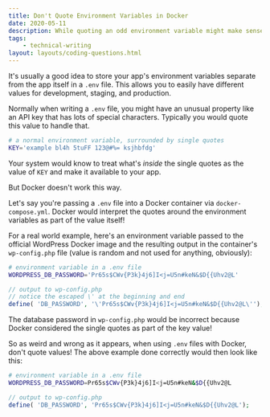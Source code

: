 ```yaml
---
title: Don't Quote Environment Variables in Docker
date: 2020-05-11
description: While quoting an odd environment variable might make sense to deal with special characters normally, Docker just assumes the quotes are part of the value.
tags: 
    - technical-writing
layout: layouts/coding-questions.html
---
```


It's usually a good idea to store your app's environment variables separate from the app itself in a `.env` file. This allows you to easily have different values for development, staging, and production.

Normally when writing a `.env` file, you might have an unusual property like an API key that has lots of special characters. Typically you would quote this value to handle that.

```bash
# a normal environment variable, surrounded by single quotes
KEY='example bl4h 5tuFF 123@#%= ksjhbfdg'
```

Your system would know to treat what's *inside* the single quotes as the value of `KEY` and make it available to your app.

But Docker doesn't work this way.

Let's say you're passing a `.env` file into a Docker container via `docker-compose.yml`. Docker would interpret the quotes around the environment variables as part of the value itself!

For a real world example, here's an environment variable passed to the official WordPress Docker image and the resulting output in the container's `wp-config.php` file (value is random and not used for anything, obviously):

```bash
# environment variable in a .env file
WORDPRESS_DB_PASSWORD='Pr65s$CWv{P3k}4j6]I<j=U5n#keN&$D{{Uhv2@L'
```

```php
// output to wp-config.php
// notice the escaped \' at the beginning and end
define( 'DB_PASSWORD', '\'Pr65s$CWv{P3k}4j6]I<j=U5n#keN&$D{{Uhv2@L\'');
```

The database password in `wp-config.php` would be incorrect because Docker considered the single quotes as part of the key value!

So as weird and wrong as it appears, when using `.env` files with Docker, don't quote values! The above example done correctly would then look like this:

```bash
# environment variable in a .env file
WORDPRESS_DB_PASSWORD=Pr65s$CWv{P3k}4j6]I<j=U5n#keN&$D{{Uhv2@L
```

```php
// output to wp-config.php
define( 'DB_PASSWORD', 'Pr65s$CWv{P3k}4j6]I<j=U5n#keN&$D{{Uhv2@L');
```